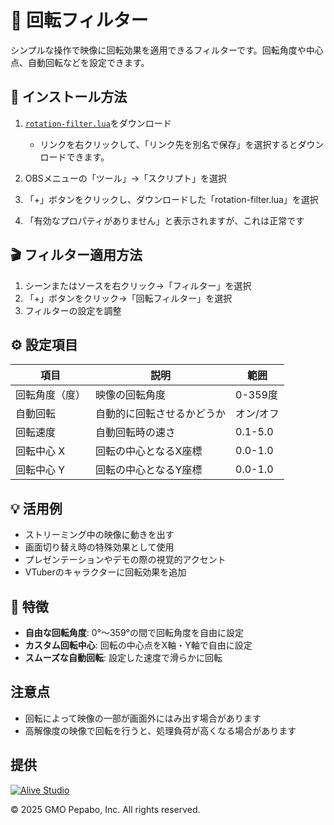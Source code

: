 # 🔄 回転フィルター

シンプルな操作で映像に回転効果を適用できるフィルターです。回転角度や中心点、自動回転などを設定できます。

## 🔧 インストール方法

1. [`rotation-filter.lua`](https://raw.githubusercontent.com/pepabo/alive-project-obs-plugins/main/scripts/rotation-filter/rotation-filter.lua)をダウンロード

    - リンクを右クリックして、「リンク先を別名で保存」を選択するとダウンロードできます。

2. OBSメニューの「ツール」→「スクリプト」を選択
3. 「+」ボタンをクリックし、ダウンロードした「rotation-filter.lua」を選択
4. 「有効なプロパティがありません」と表示されますが、これは正常です

## 🎬 フィルター適用方法

1. シーンまたはソースを右クリック→「フィルター」を選択
2. 「+」ボタンをクリック→「回転フィルター」を選択
3. フィルターの設定を調整

## ⚙️ 設定項目

| 項目           | 説明                       | 範囲           |
| -------------- | -------------------------- | -------------- |
| 回転角度（度） | 映像の回転角度             | 0-359度        |
| 自動回転       | 自動的に回転させるかどうか | オン/オフ      |
| 回転速度       | 自動回転時の速さ           | 0.1-5.0        |
| 回転中心 X     | 回転の中心となるX座標      | 0.0-1.0        |
| 回転中心 Y     | 回転の中心となるY座標      | 0.0-1.0        |

## 💡 活用例

- ストリーミング中の映像に動きを出す
- 画面切り替え時の特殊効果として使用
- プレゼンテーションやデモの際の視覚的アクセント
- VTuberのキャラクターに回転効果を追加

## 🔄 特徴

- **自由な回転角度**: 0°〜359°の間で回転角度を自由に設定
- **カスタム回転中心**: 回転の中心点をX軸・Y軸で自由に設定
- **スムーズな自動回転**: 設定した速度で滑らかに回転

## 注意点

- 回転によって映像の一部が画面外にはみ出す場合があります
- 高解像度の映像で回転を行うと、処理負荷が高くなる場合があります

## 提供

[![Alive Studio](../../assets/alive-studio-logo.png)](https://alive-project.com/studio)

© 2025 GMO Pepabo, Inc. All rights reserved.